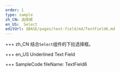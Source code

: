 ```yaml
--- 
order: 1
type: sample
zh_CN: 选择框
en_US:  Select 
editUrl: $BASE/pages/text-field/md/TextField6.md
---
```


+++ zh_CN
结合<Code>Select</Code>组件的下拉选择框。

+++ en_US
Underlined Text Field

+++ SampleCode
fileName: TextField6
